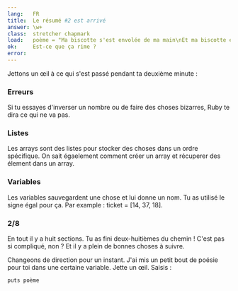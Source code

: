 ```yaml
---
lang:   FR
title:  Le résumé #2 est arrivé
answer: \w+
class:  stretcher chapmark
load:   poème = "Ma biscotte s'est envolée de ma main\nEt ma biscotte est allée sur la lune.\nMais quand je l'ai vue à la télé,\nÀ planter son drapeau sur la comète de Halley,\nJ'avais encore plus envie de la manger.\n"
ok:     Est-ce que ça rime ?
error:
---
```


Jettons un œil à ce qui s'est passé pendant ta deuxième minute :

### Erreurs
Si tu essayes d'inverser un nombre ou de faire des choses bizarres, Ruby
te dira ce qui ne va pas.

### Listes
Les arrays sont des listes pour stocker des choses dans un ordre
spécifique. On sait égaelement comment créer un array et récuperer des
élement dans un array.

### Variables
Les variables sauvegardent une chose et lui donne un nom. Tu as utilisé
le signe égal pour ça. Par example : ticket = [14, 37, 18].

### 2/8
En tout il y a huit sections. Tu as fini deux-huitièmes du chemin ! C'est
pas si compliqué, non ? Et il y a plein de bonnes choses à suivre.

Changeons de direction pour un instant. J'ai mis un petit bout de poésie
pour toi dans une certaine variable.
Jette un œil. Saisis :

    puts poème
